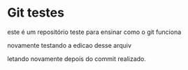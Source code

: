 # Git testes 


este é um repositório teste para ensinar como o git funciona




novamente testando a edicao desse arquiv



letando novamente depois do commit realizado.








